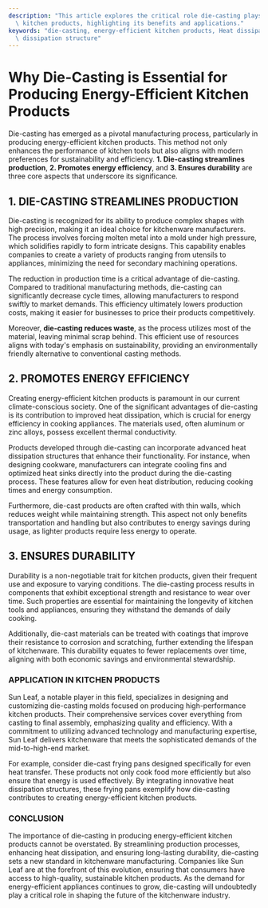```yaml
---
description: "This article explores the critical role die-casting plays in developing energy-efficient\
  \ kitchen products, highlighting its benefits and applications."
keywords: "die-casting, energy-efficient kitchen products, Heat dissipation performance, Heat\
  \ dissipation structure"
---
```

# Why Die-Casting is Essential for Producing Energy-Efficient Kitchen Products

Die-casting has emerged as a pivotal manufacturing process, particularly in producing energy-efficient kitchen products. This method not only enhances the performance of kitchen tools but also aligns with modern preferences for sustainability and efficiency. **1. Die-casting streamlines production**, **2. Promotes energy efficiency**, and **3. Ensures durability** are three core aspects that underscore its significance.

## 1. DIE-CASTING STREAMLINES PRODUCTION

Die-casting is recognized for its ability to produce complex shapes with high precision, making it an ideal choice for kitchenware manufacturers. The process involves forcing molten metal into a mold under high pressure, which solidifies rapidly to form intricate designs. This capability enables companies to create a variety of products ranging from utensils to appliances, minimizing the need for secondary machining operations.

The reduction in production time is a critical advantage of die-casting. Compared to traditional manufacturing methods, die-casting can significantly decrease cycle times, allowing manufacturers to respond swiftly to market demands. This efficiency ultimately lowers production costs, making it easier for businesses to price their products competitively.

Moreover, **die-casting reduces waste**, as the process utilizes most of the material, leaving minimal scrap behind. This efficient use of resources aligns with today's emphasis on sustainability, providing an environmentally friendly alternative to conventional casting methods.

## 2. PROMOTES ENERGY EFFICIENCY

Creating energy-efficient kitchen products is paramount in our current climate-conscious society. One of the significant advantages of die-casting is its contribution to improved heat dissipation, which is crucial for energy efficiency in cooking appliances. The materials used, often aluminum or zinc alloys, possess excellent thermal conductivity.

Products developed through die-casting can incorporate advanced heat dissipation structures that enhance their functionality. For instance, when designing cookware, manufacturers can integrate cooling fins and optimized heat sinks directly into the product during the die-casting process. These features allow for even heat distribution, reducing cooking times and energy consumption.

Furthermore, die-cast products are often crafted with thin walls, which reduces weight while maintaining strength. This aspect not only benefits transportation and handling but also contributes to energy savings during usage, as lighter products require less energy to operate.

## 3. ENSURES DURABILITY

Durability is a non-negotiable trait for kitchen products, given their frequent use and exposure to varying conditions. The die-casting process results in components that exhibit exceptional strength and resistance to wear over time. Such properties are essential for maintaining the longevity of kitchen tools and appliances, ensuring they withstand the demands of daily cooking.

Additionally, die-cast materials can be treated with coatings that improve their resistance to corrosion and scratching, further extending the lifespan of kitchenware. This durability equates to fewer replacements over time, aligning with both economic savings and environmental stewardship.

### APPLICATION IN KITCHEN PRODUCTS

Sun Leaf, a notable player in this field, specializes in designing and customizing die-casting molds focused on producing high-performance kitchen products. Their comprehensive services cover everything from casting to final assembly, emphasizing quality and efficiency. With a commitment to utilizing advanced technology and manufacturing expertise, Sun Leaf delivers kitchenware that meets the sophisticated demands of the mid-to-high-end market.

For example, consider die-cast frying pans designed specifically for even heat transfer. These products not only cook food more efficiently but also ensure that energy is used effectively. By integrating innovative heat dissipation structures, these frying pans exemplify how die-casting contributes to creating energy-efficient kitchen products.

### CONCLUSION

The importance of die-casting in producing energy-efficient kitchen products cannot be overstated. By streamlining production processes, enhancing heat dissipation, and ensuring long-lasting durability, die-casting sets a new standard in kitchenware manufacturing. Companies like Sun Leaf are at the forefront of this evolution, ensuring that consumers have access to high-quality, sustainable kitchen products. As the demand for energy-efficient appliances continues to grow, die-casting will undoubtedly play a critical role in shaping the future of the kitchenware industry.
